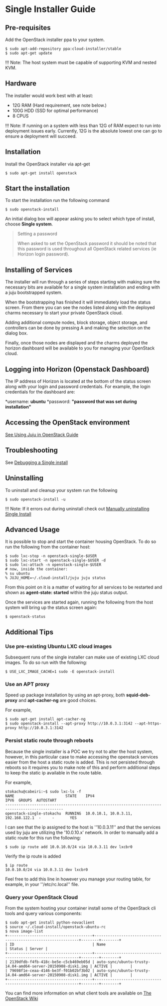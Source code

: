 
# Single Installer Guide

## Pre-requisites

Add the OpenStack installer ppa to your system.

```
$ sudo apt-add-repository ppa:cloud-installer/stable
$ sudo apt-get update
```
!!! Note: The host system must be capable of supporting KVM and nested KVM.

## Hardware

The installer would work best with at least:

 * 12G RAM (Hard requirement, see note below.)
 * 100G HDD (SSD for optimal performance)
 * 8 CPUS

!!! Note: If running on a system with less than 12G of RAM expect to run into deployment issues early. Currently, 12G is the absolute lowest one can go to ensure a deployment will succeed.

## Installation

Install the OpenStack installer via apt-get

```
$ sudo apt-get install openstack
```

## Start the installation

To start the installation run the following command

```
$ sudo openstack-install
```

An initial dialog box will appear asking you to select which type of install,
choose **Single system**.

> Setting a password
>
> When asked to set the OpenStack password it should be noted that this password
> is used throughout all OpenStack related services (ie Horizon login password).

## Installing of Services

The installer will run through a series of steps starting with making sure the
necessary bits are available for a single system installation and ending with a
juju bootstrapped system.

When the bootstrapping has finished it will immediately load the status screen.
From there you can see the nodes listed along with the deployed charms necessary
to start your private OpenStack cloud.

Adding additional compute nodes, block storage, object storage, and controllers
can be done by pressing A and making the selection on the dialog box.

Finally, once those nodes are displayed and the charms deployed the horizon
dashboard will be available to you for managing your OpenStack cloud.

## Logging into Horizon (Openstack Dashboard)

The IP address of Horizon is located at the bottom of the status screen along
with your login and password credentials. For example, the login credentials for
the dashboard are:

*username: **ubuntu**
*password: **"password that was set during installation"**

## Accessing the OpenStack environment

[See Using Juju in OpenStack Guide](https://wiki.ubuntu.com/OpenStack/Installer/using-juju)

## Troubleshooting

See [Debugging a Single install](https://wiki.ubuntu.com/OpenStack/Installer/debugging/single-install)

## Uninstalling

To uninstall and cleanup your system run the following

```
$ sudo openstack-install -u
```

!!! Note: If it errors out during uninstall check out [Manually uninstalling Single Install](https://wiki.ubuntu.com/OpenStack/Installer/debugging)

## Advanced Usage

It is possible to stop and start the container housing OpenStack. To do so run
the following from the container host:

```
$ sudo lxc-stop -n openstack-single-$USER
$ sudo lxc-start -n openstack-single-$USER -d
$ sudo lxc-attach -n openstack-single-$USER
# now, inside the container:
% su ubuntu
% JUJU_HOME=~/.cloud-install/juju juju status
```

From this point on it is a matter of waiting for all services to be restarted
and shown as **agent-state: started** within the juju status output.

Once the services are started again, running the following from the host system
will bring up the status screen again:

```
$ openstack-status
```

## Additional Tips

### Use pre-existing Ubuntu LXC cloud images

Subsequent runs of the single installer can make use of existing LXC cloud images. To do so run with the following:

```
$ USE_LXC_IMAGE_CACHE=1 sudo -E openstack-install
```

### Use an APT proxy

Speed up package installation by using an apt-proxy, both **squid-deb-proxy** and **apt-cacher-ng** are good choices.

For example,

```
$ sudo apt-get install apt-cacher-ng
$ sudo openstack-install --apt-proxy http://10.0.3.1:3142 --apt-https-proxy http://10.0.3.1:3142
```

### Persist static route through reboots

Because the single installer is a POC we try not to alter the host system, however, in this particular case to make accessing
the openstack services easier from the host a static route is added. This is not persisted through reboots so it requires you to make note of this and perform additional steps to keep the static ip available in the route table.

For example,

```
stokachu@cabeiri:~$ sudo lxc-ls -f
NAME                       STATE    IPV4                                 IPV6  GROUPS  AUTOSTART  
------------------------------------------------------------------------------------------------
openstack-single-stokachu  RUNNING  10.0.10.1, 10.0.3.11, 192.168.122.1  -     -       YES        
```

I can see that the ip assigned to the host is ''10.0.3.11'' and that the services used by juju are utilizing the '10.0.10.x' network. In order to manually add a static route for this run the following:

```
$ sudo ip route add 10.0.10.0/24 via 10.0.3.11 dev lxcbr0
```

Verify the ip route is added

```
$ ip route
10.0.10.0/24 via 10.0.3.11 dev lxcbr0
```
Feel free to add this line in however you manage your routing table, for example, in your ''/etc/rc.local'' file.

### Query your OpenStack Cloud

From the system hosting your container install some of the OpenStack cli tools and query various components:

```
$ sudo apt-get install python-novaclient
$ source ~/.cloud-install/openstack-ubuntu-rc
$ nova image-list
+--------------------------------------+---------------------------------------------------------------+--------+--------+
| ID                                   | Name                                                          | Status | Server |
+--------------------------------------+---------------------------------------------------------------+--------+--------+
| 2139dfdb-f4fb-418c-be5e-c5cb469eb05d | auto-sync/ubuntu-trusty-14.04-amd64-server-20150908-disk1.img | ACTIVE |        |
| 79698f1e-ceaa-4146-be3f-f01b02bf3b02 | auto-sync/ubuntu-trusty-14.04-amd64-server-20150908-disk1.img | ACTIVE |        |
+--------------------------------------+---------------------------------------------------------------+--------+--------+
```

You can find more information on what client tools are available on [The OpenStack Wiki](http://docs.openstack.org/user-guide/common/cli_install_openstack_command_line_clients.html)
